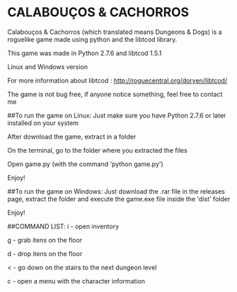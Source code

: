 # CALABOUÇOS & CACHORROS

Calabouços & Cachorros (which translated means Dungeons & Dogs) is a roguelike game made using python and the libtcod library.

This game was made in Python 2.7.6 and libtcod 1.5.1

Linux and Windows version

For more information about libtcod : http://roguecentral.org/doryen/libtcod/

The game is not bug free, if anyone notice something, feel free to contact me




##To run the game on Linux:
Just make sure you have Python 2.7.6 or later installed on your system

After download the game, extract in a folder

On the terminal, go to the folder where you extracted the files

Open game.py (with the command 'python game.py')

Enjoy!



##To run the game on Windows:
Just download the .rar file in the releases page, extract the folder and execute the game.exe file inside the 'dist' folder

Enjoy!


##COMMAND LIST:
i - open inventory

g - grab itens on the floor

d - drop itens on the floor

< - go down on the stairs to the next dungeon level

c - open a menu with the character information
